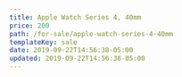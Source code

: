 ```yaml
---
title: Apple Watch Series 4, 40mm
price: 200
path: /for-sale/apple-watch-series-4-40mm
templateKey: sale
date: 2019-09-22T14:56:38-05:00
updated: 2019-09-22T14:56:38-05:00
---
```

